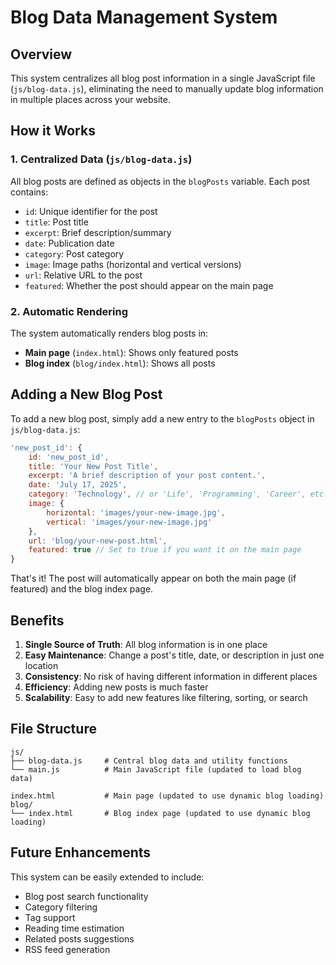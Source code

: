 # Blog Data Management System

## Overview
This system centralizes all blog post information in a single JavaScript file (`js/blog-data.js`), eliminating the need to manually update blog information in multiple places across your website.

## How it Works

### 1. Centralized Data (`js/blog-data.js`)
All blog posts are defined as objects in the `blogPosts` variable. Each post contains:
- `id`: Unique identifier for the post
- `title`: Post title
- `excerpt`: Brief description/summary
- `date`: Publication date
- `category`: Post category
- `image`: Image paths (horizontal and vertical versions)
- `url`: Relative URL to the post
- `featured`: Whether the post should appear on the main page

### 2. Automatic Rendering
The system automatically renders blog posts in:
- **Main page** (`index.html`): Shows only featured posts
- **Blog index** (`blog/index.html`): Shows all posts

## Adding a New Blog Post

To add a new blog post, simply add a new entry to the `blogPosts` object in `js/blog-data.js`:

```javascript
'new_post_id': {
    id: 'new_post_id',
    title: 'Your New Post Title',
    excerpt: 'A brief description of your post content.',
    date: 'July 17, 2025',
    category: 'Technology', // or 'Life', 'Programming', 'Career', etc.
    image: {
        horizontal: 'images/your-new-image.jpg',
        vertical: 'images/your-new-image.jpg'
    },
    url: 'blog/your-new-post.html',
    featured: true // Set to true if you want it on the main page
}
```

That's it! The post will automatically appear on both the main page (if featured) and the blog index page.

## Benefits

1. **Single Source of Truth**: All blog information is in one place
2. **Easy Maintenance**: Change a post's title, date, or description in just one location
3. **Consistency**: No risk of having different information in different places
4. **Efficiency**: Adding new posts is much faster
5. **Scalability**: Easy to add new features like filtering, sorting, or search

## File Structure

```
js/
├── blog-data.js     # Central blog data and utility functions
└── main.js          # Main JavaScript file (updated to load blog data)

index.html           # Main page (updated to use dynamic blog loading)
blog/
└── index.html       # Blog index page (updated to use dynamic blog loading)
```

## Future Enhancements

This system can be easily extended to include:
- Blog post search functionality
- Category filtering
- Tag support
- Reading time estimation
- Related posts suggestions
- RSS feed generation
